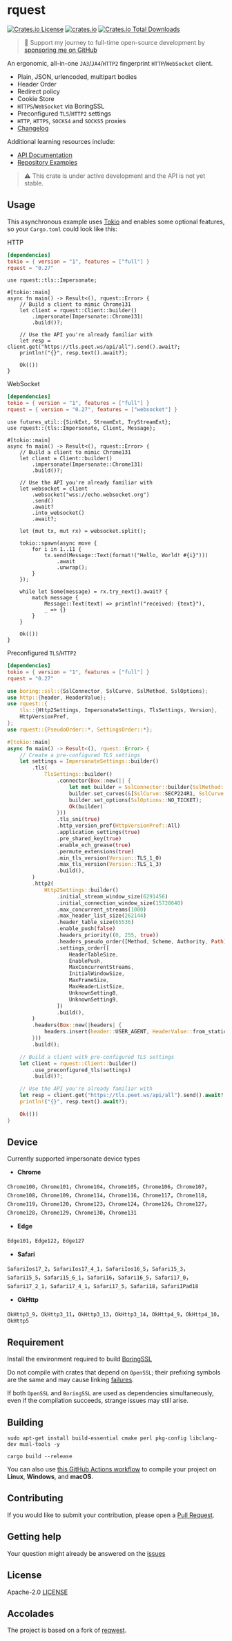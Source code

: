 # rquest

[![Crates.io License](https://img.shields.io/crates/l/rquest)](./LICENSE)
[![crates.io](https://img.shields.io/crates/v/rquest.svg)](https://crates.io/crates/rquest)
[![Crates.io Total Downloads](https://img.shields.io/crates/d/rquest)](https://crates.io/crates/rquest)

> 🚀 Support my journey to full-time open-source development by [sponsoring me on GitHub](https://github.com/penumbra-x/.github/blob/main/profile/SPONSOR.md)

An ergonomic, all-in-one `JA3`/`JA4`/`HTTP2` fingerprint `HTTP`/`WebSocket` client.

- Plain, JSON, urlencoded, multipart bodies
- Header Order
- Redirect policy
- Cookie Store
- `HTTPS`/`WebSocket` via BoringSSL
- Preconfigured `TLS`/`HTTP2` settings
- `HTTP`, `HTTPS`, `SOCKS4` and `SOCKS5` proxies
- [Changelog](https://github.com/penumbra-x/rquest/blob/main/CHANGELOG.md)

Additional learning resources include:

- [API Documentation](https://docs.rs/rquest)
- [Repository Examples](https://github.com/penumbra-x/rquest/tree/main/examples)

> &#9888; This crate is under active development and the API is not yet stable.

## Usage

This asynchronous example uses [Tokio](https://tokio.rs) and enables some
optional features, so your `Cargo.toml` could look like this:

HTTP

```toml
[dependencies]
tokio = { version = "1", features = ["full"] }
rquest = "0.27"
```

```rust,no_run
use rquest::tls::Impersonate;

#[tokio::main]
async fn main() -> Result<(), rquest::Error> {
    // Build a client to mimic Chrome131
    let client = rquest::Client::builder()
        .impersonate(Impersonate::Chrome131)
        .build()?;

    // Use the API you're already familiar with
    let resp = client.get("https://tls.peet.ws/api/all").send().await?;
    println!("{}", resp.text().await?);

    Ok(())
}
```

WebSocket

```toml
[dependencies]
tokio = { version = "1", features = ["full"] }
rquest = { version = "0.27", features = ["websocket"] }
```

```rust,no_run
use futures_util::{SinkExt, StreamExt, TryStreamExt};
use rquest::{tls::Impersonate, Client, Message};

#[tokio::main]
async fn main() -> Result<(), rquest::Error> {
    // Build a client to mimic Chrome131
    let client = Client::builder()
        .impersonate(Impersonate::Chrome131)
        .build()?;

    // Use the API you're already familiar with
    let websocket = client
        .websocket("wss://echo.websocket.org")
        .send()
        .await?
        .into_websocket()
        .await?;

    let (mut tx, mut rx) = websocket.split();

    tokio::spawn(async move {
        for i in 1..11 {
            tx.send(Message::Text(format!("Hello, World! #{i}")))
                .await
                .unwrap();
        }
    });

    while let Some(message) = rx.try_next().await? {
        match message {
            Message::Text(text) => println!("received: {text}"),
            _ => {}
        }
    }

    Ok(())
}

```

Preconfigured `TLS`/`HTTP2`

```toml
[dependencies]
tokio = { version = "1", features = ["full"] }
rquest = "0.27"
```

```rust
use boring::ssl::{SslConnector, SslCurve, SslMethod, SslOptions};
use http::{header, HeaderValue};
use rquest::{
    tls::{Http2Settings, ImpersonateSettings, TlsSettings, Version},
    HttpVersionPref,
};
use rquest::{PseudoOrder::*, SettingsOrder::*};

#[tokio::main]
async fn main() -> Result<(), rquest::Error> {
    // Create a pre-configured TLS settings
    let settings = ImpersonateSettings::builder()
        .tls(
            TlsSettings::builder()
                .connector(Box::new(|| {
                    let mut builder = SslConnector::builder(SslMethod::tls_client())?;
                    builder.set_curves(&[SslCurve::SECP224R1, SslCurve::SECP521R1])?;
                    builder.set_options(SslOptions::NO_TICKET);
                    Ok(builder)
                }))
                .tls_sni(true)
                .http_version_pref(HttpVersionPref::All)
                .application_settings(true)
                .pre_shared_key(true)
                .enable_ech_grease(true)
                .permute_extensions(true)
                .min_tls_version(Version::TLS_1_0)
                .max_tls_version(Version::TLS_1_3)
                .build(),
        )
        .http2(
            Http2Settings::builder()
                .initial_stream_window_size(6291456)
                .initial_connection_window_size(15728640)
                .max_concurrent_streams(1000)
                .max_header_list_size(262144)
                .header_table_size(65536)
                .enable_push(false)
                .headers_priority((0, 255, true))
                .headers_pseudo_order([Method, Scheme, Authority, Path])
                .settings_order([
                    HeaderTableSize,
                    EnablePush,
                    MaxConcurrentStreams,
                    InitialWindowSize,
                    MaxFrameSize,
                    MaxHeaderListSize,
                    UnknownSetting8,
                    UnknownSetting9,
                ])
                .build(),
        )
        .headers(Box::new(|headers| {
            headers.insert(header::USER_AGENT, HeaderValue::from_static("rquest"));
        }))
        .build();

    // Build a client with pre-configured TLS settings
    let client = rquest::Client::builder()
        .use_preconfigured_tls(settings)
        .build()?;

    // Use the API you're already familiar with
    let resp = client.get("https://tls.peet.ws/api/all").send().await?;
    println!("{}", resp.text().await?);

    Ok(())
}

```

## Device

Currently supported impersonate device types

- **Chrome**

`Chrome100`，`Chrome101`，`Chrome104`，`Chrome105`，`Chrome106`，`Chrome107`，`Chrome108`，`Chrome109`，`Chrome114`，`Chrome116`，`Chrome117`，`Chrome118`，`Chrome119`，`Chrome120`，`Chrome123`，`Chrome124`，`Chrome126`，`Chrome127`，`Chrome128`，`Chrome129`，`Chrome130`，`Chrome131`

- **Edge**

`Edge101`，`Edge122`，`Edge127`

- **Safari**

`SafariIos17_2`，`SafariIos17_4_1`，`SafariIos16_5`，`Safari15_3`，`Safari15_5`，`Safari15_6_1`，`Safari16`，`Safari16_5`，`Safari17_0`，`Safari17_2_1`，`Safari17_4_1`，`Safari17_5`，`Safari18`，`SafariIPad18`

- **OkHttp**

`OkHttp3_9`，`OkHttp3_11`，`OkHttp3_13`，`OkHttp3_14`，`OkHttp4_9`，`OkHttp4_10`，`OkHttp5`

## Requirement

Install the environment required to build [BoringSSL](https://github.com/google/boringssl/blob/master/BUILDING.md)

Do not compile with crates that depend on `OpenSSL`; their prefixing symbols are the same and may cause linking [failures](https://github.com/rustls/rustls/issues/2010).

If both `OpenSSL` and `BoringSSL` are used as dependencies simultaneously, even if the compilation succeeds, strange issues may still arise.

## Building

```shell
sudo apt-get install build-essential cmake perl pkg-config libclang-dev musl-tools -y

cargo build --release
```

You can also use [this GitHub Actions workflow](https://github.com/penumbra-x/rquest/blob/main/.github/compilation-guide/build.yml) to compile your project on **Linux**, **Windows**, and **macOS**.

## Contributing

If you would like to submit your contribution, please open a [Pull Request](https://github.com/penumbra-x/rquest/pulls).

## Getting help

Your question might already be answered on the [issues](https://github.com/penumbra-x/rquest/issues)

## License

Apache-2.0 [LICENSE](LICENSE)

## Accolades

The project is based on a fork of [reqwest](https://github.com/seanmonstar/reqwest).
